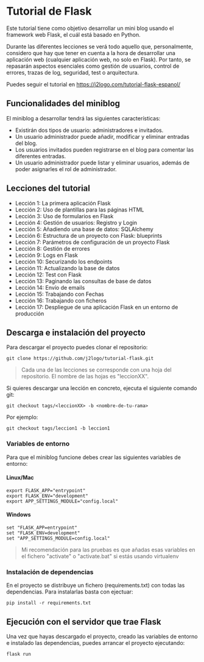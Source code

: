 # Tutorial de Flask

Este tutorial tiene como objetivo desarrollar un mini blog usando el framework web Flask, el cuál está basado en Python.

Durante las diferentes lecciones se verá todo aquello que, personalmente, considero que hay que tener en cuenta a la
hora de desarrollar una aplicación web (cualquier aplicación web, no solo en Flask). Por tanto, se repasarán aspectos
esenciales como gestión de usuarios, control de errores, trazas de log, seguridad, test o arquitectura.

Puedes seguir el tutorial en https://j2logo.com/tutorial-flask-espanol/

## Funcionalidades del miniblog

El miniblog a desarrollar tendrá las siguientes características:

* Existirán dos tipos de usuario: administradores e invitados.
* Un usuario administrador puede añadir, modificar y eliminar entradas del blog.
* Los usuarios invitados pueden registrarse en el blog para comentar las diferentes entradas.
* Un usuario administrador puede listar y eliminar usuarios, además de poder asignarles el rol de administrador.

## Lecciones del tutorial

* Lección 1: La primera aplicación Flask
* Lección 2: Uso de plantillas para las páginas HTML
* Lección 3: Uso de formularios en Flask
* Lección 4: Gestión de usuarios: Registro y Login
* Lección 5: Añadiendo una base de datos: SQLAlchemy
* Lección 6: Estructura de un proyecto con Flask: blueprints
* Lección 7: Parámetros de configuración de un proyecto Flask
* Lección 8: Gestión de errores
* Lección 9: Logs en Flask
* Lección 10: Securizando los endpoints
* Lección 11: Actualizando la base de datos
* Lección 12: Test con Flask
* Lección 13: Paginando las consultas de base de datos
* Lección 14: Envío de emails
* Lección 15: Trabajando con Fechas
* Lección 16: Trabajando con ficheros
* Lección 17: Despliegue de una aplicación Flask en un entorno de producción

  
## Descarga e instalación del proyecto

Para descargar el proyecto puedes clonar el repositorio:

    git clone https://github.com/j2logo/tutorial-flask.git
    
> Cada una de las lecciones se corresponde con una hoja del repositorio.
> El nombre de las hojas es "leccionXX".

Si quieres descargar una lección en concreto, ejecuta el siguiente comando git:

    git checkout tags/<leccionXX> -b <nombre-de-tu-rama>

Por ejemplo:

    git checkout tags/leccion1 -b leccion1

### Variables de entorno

Para que el miniblog funcione debes crear las siguientes variables de entorno:

#### Linux/Mac

    export FLASK_APP="entrypoint"
    export FLASK_ENV="development"
    export APP_SETTINGS_MODULE="config.local"

#### Windows

    set "FLASK_APP=entrypoint"
    set "FLASK_ENV=development"
    set "APP_SETTINGS_MODULE=config.local"
    
> Mi recomendación para las pruebas es que añadas esas variables en el fichero "activate" o "activate.bat"
> si estás usando virtualenv
 
### Instalación de dependencias

En el proyecto se distribuye un fichero (requirements.txt) con todas las dependencias. Para instalarlas
basta con ejectuar:

    pip install -r requirements.txt

## Ejecución con el servidor que trae Flask

Una vez que hayas descargado el proyecto, creado las variables de entorno e instalado las dependencias,
puedes arrancar el proyecto ejecutando:

    flask run
